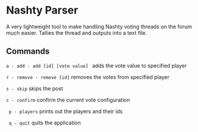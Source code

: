 # Nashty Parser

A very lightweight tool to make handling Nashty voting threads on the forum much easier.  Tallies the thread and outputs into a text file.

## Commands

```a - add - add [id] [vote value] ```
adds the vote value to specified player

```r - remove - remove [id]``` removes the votes from specified player

```s - skip``` skips the post

```c - confirm``` confirm the current vote configuration

``` p - players``` prints out the players and their ids

``` q - quit``` quits the application